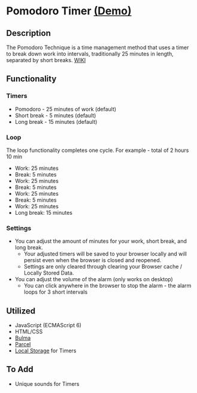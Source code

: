 # Pomodoro Timer [(Demo)](https://pomodoro-tau.vercel.app/)

## Description

The Pomodoro Technique is a time management method that uses a timer to break down work into intervals, traditionally 25 minutes in length, separated by short breaks. [WIKI](https://en.wikipedia.org/wiki/Pomodoro_Technique)

## Functionality

### Timers

- Pomodoro - 25 minutes of work (default)
- Short break - 5 minutes (default)
- Long break - 15 minutes (default)

### Loop

The loop functionality completes one cycle. For example - total of 2 hours 10 min

- Work: 25 minutes
- Break: 5 minutes
- Work: 25 minutes
- Break: 5 minutes
- Work: 25 minutes
- Break: 5 minutes
- Work: 25 minutes
- Long break: 15 minutes

### Settings

- You can adjust the amount of minutes for your work, short break, and long break.
  - Your adjusted timers will be saved to your browser locally and will persist even when the browser is closed and reopened.
  - Settings are only cleared through clearing your Browser cache / Locally Stored Data.
- You can adjust the volume of the alarm (only works on desktop)
  - You can click anywhere in the browser to stop the alarm - the alarm loops for 3 short intervals

## Utilized

- JavaScript (ECMAScript 6)
- HTML/CSS
- [Bulma](https://bulma.io/)
- [Parcel](https://parceljs.org/)
- [Local Storage](https://developer.mozilla.org/en-US/docs/Web/API/Storage) for Timers

## To Add

- Unique sounds for Timers

